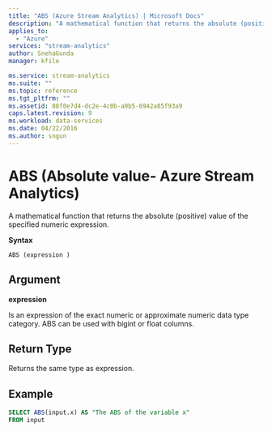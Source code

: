 ```yaml
---
title: "ABS (Azure Stream Analytics) | Microsoft Docs"
description: "A mathematical function that returns the absolute (positive) value of the specified numeric expression. "
applies_to: 
  - "Azure"
services: "stream-analytics"
author: SnehaGunda
manager: kfile

ms.service: stream-analytics
ms.suite: ""
ms.topic: reference
ms.tgt_pltfrm: ""   
ms.assetid: 88f0e7d4-dc2e-4c0b-a9b5-6942a85f93a9
caps.latest.revision: 9
ms.workload: data-services
ms.date: 04/22/2016
ms.author: sngun
---
```


# ABS (Absolute value- Azure Stream Analytics)
  A mathematical function that returns the absolute (positive) value of the specified numeric expression.  
  
 **Syntax**  
  
```  
ABS (expression )  
```  
  
## Argument  
 **expression**  
  
 Is an expression of the exact numeric or approximate numeric data type category. ABS can be used with bigint or float columns.  
  
## Return Type  
 Returns the same type as expression.  
  
## Example  
  
```SQL
SELECT ABS(input.x) AS "The ABS of the variable x"  
FROM input  
```  
  
  